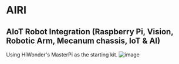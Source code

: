 # AIRI

##  **AI**oT **R**obot **I**ntegration (Raspberry Pi, Vision, Robotic Arm, Mecanum chassis, IoT & AI) 

Using HiWonder's MasterPi as the starting kit. 
![image](https://github.com/jetbotml/AIRI/assets/66527036/34f1a537-46aa-49c2-84f5-b4d69a6d2da6)
